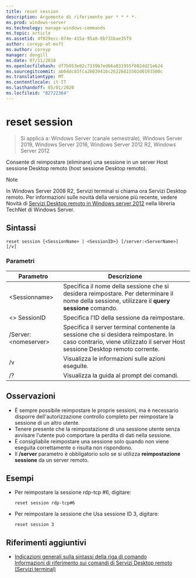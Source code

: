 ```yaml
---
title: reset session
description: Argomento di riferimento per * * * *-
ms.prod: windows-server
ms.technology: manage-windows-commands
ms.topic: article
ms.assetid: 4f029ecc-874e-415a-95a8-8b731bae35f9
author: coreyp-at-msft
ms.author: coreyp
manager: dongill
ms.date: 07/11/2018
ms.openlocfilehash: df7b953e02c7339b7ed66a831955f802dd21e624
ms.sourcegitcommit: ab64dc83fca28039416c26226815502d0193500c
ms.translationtype: MT
ms.contentlocale: it-IT
ms.lasthandoff: 05/01/2020
ms.locfileid: "82722364"
---
```

# <a name="reset-session"></a>reset session

> Si applica a: Windows Server (canale semestrale), Windows Server 2019, Windows Server 2016, Windows Server 2012 R2, Windows Server 2012

Consente di reimpostare (eliminare) una sessione in un server Host sessione Desktop remoto (host sessione Desktop remoto).  
  

> [!NOTE]  
> In Windows Server 2008 R2, Servizi terminal si chiama ora Servizi Desktop remoto. Per informazioni sulle novità della versione più recente, vedere Novità di [Servizi Desktop remoto in Windows server 2012](https://technet.microsoft.com/library/hh831527) nella libreria TechNet di Windows Server.  

## <a name="syntax"></a>Sintassi  
```  
reset session {<SessionName> | <SessionID>} [/server:<ServerName>] [/v]  
```  

### <a name="parameters"></a>Parametri  

|Parametro|Descrizione|  
|-------|--------|  
|\<Sessionname>|Specifica il nome della sessione che si desidera reimpostare. Per determinare il nome della sessione, utilizzare il **query sessione** comando.|  
|\<> SessionID|Specifica l'ID della sessione da reimpostare.|  
|/Server:\<nomeserver>|Specifica il server terminal contenente la sessione che si desidera reimpostare. In caso contrario, viene utilizzato il server Host sessione Desktop remoto corrente.|  
|/v|Visualizza le informazioni sulle azioni eseguite.|  
|/?|Visualizza la guida al prompt dei comandi.|  

## <a name="remarks"></a>Osservazioni  
-   È sempre possibile reimpostare le proprie sessioni, ma è necessario disporre dell'autorizzazione controllo completo per reimpostare la sessione di un altro utente.  
-   Tenere presente che la reimpostazione di una sessione utente senza avvisare l'utente può comportare la perdita di dati nella sessione.  
-   È consigliabile reimpostare una sessione solo quando non viene eseguita correttamente o risulta non rispondono.  
-   Il **/server** parametro è obbligatorio solo se si utilizza **reimpostazione sessione** da un server remoto.  

## <a name="examples"></a>Esempi  
- Per reimpostare la sessione rdp-tcp #6, digitare:  
  ```  
  reset session rdp-tcp#6  
  ```  
- Per reimpostare la sessione che Usa sessione ID 3, digitare:  
  ```  
  reset session 3  
  ```  

## <a name="additional-references"></a>Riferimenti aggiuntivi  
- [Indicazioni generali sulla sintassi della riga di comando](command-line-syntax-key.md)  
[Informazioni di riferimento sui comandi di Servizi Desktop remoto (Servizi terminal)](remote-desktop-services-terminal-services-command-reference.md)  
